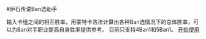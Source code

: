 #炉石传说Ban选助手

输入卡组之间的相互胜率，用蒙特卡洛法计算出各种Ban选情况下的总体胜率，可以为Ban对手职业提高自身胜率提供参考。
目前只支持4Ban1和5Ban1。
[开始使用](http://104.128.80.28:23333/bphelper.html)